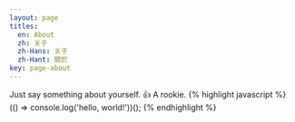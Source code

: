 ```yaml
---
layout: page
titles:
  en: About
  zh: 关于
  zh-Hans: 关于
  zh-Hant: 關於
key: page-about
---
```


Just say something about yourself. :+1:
A rookie.
{% highlight javascript %}
(() => console.log('hello, world!'))();
{% endhighlight %}
